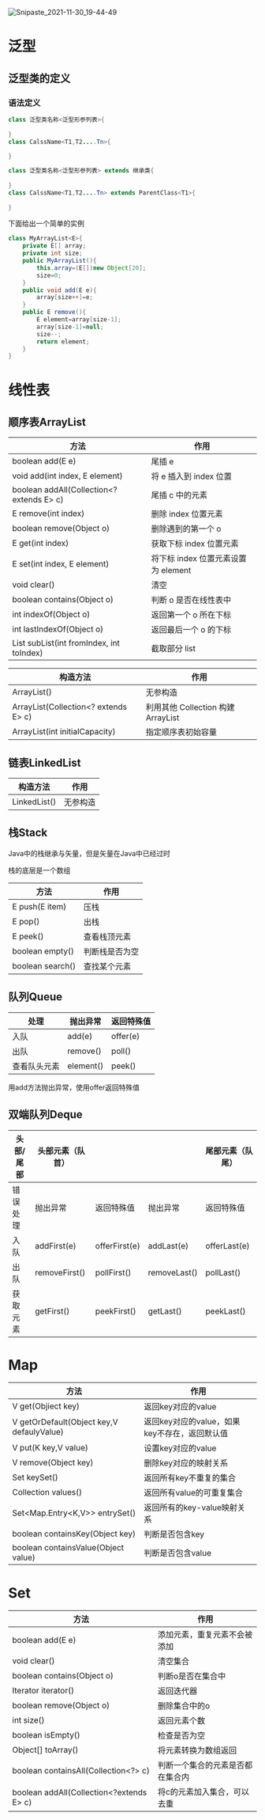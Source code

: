 ![Snipaste_2021-11-30_19-44-49](https://gitee.com/wang-fuming/dawning/raw/master/Snipaste_2021-11-30_19-44-49.png)

# 泛型

## 泛型类的定义

### 语法定义

```java
class 泛型类名称<泛型形参列表>{
    
}
class CalssName<T1,T2....Tn>{
    
}
```

```java
class 泛型类名称<泛型形参列表> extends 继承类{
    
}
class CalssName<T1,T2....Tn> extends ParentClass<T1>{
    
}
```

下面给出一个简单的实例

```java
class MyArrayList<E>{
    private E[] array;
    private int size;
    public MyArrayList(){
        this.array=(E[])new Object[20];
        size=0;
    }
    public void add(E e){
        array[size++]=e;
    }
    public E remove(){
        E element=array[size-1];
        array[size-1]=null;
        size--;
        return element;
    }
}
```



# 线性表

## 顺序表ArrayList

| 方法                                        | 作用                                |
| ------------------------------------------- | ----------------------------------- |
| boolean add(E e)                            | 尾插 e                              |
| void add(int index, E element)              | 将 e 插入到 index 位置              |
| boolean addAll(Collection<? extends E> c)   | 尾插 c 中的元素                     |
| E remove(int index)                         | 删除 index 位置元素                 |
| boolean remove(Object o)                    | 删除遇到的第一个 o                  |
| E get(int index)                            | 获取下标 index 位置元素             |
| E set(int index, E element)                 | 将下标 index 位置元素设置为 element |
| void clear()                                | 清空                                |
| boolean contains(Object o)                  | 判断 o 是否在线性表中               |
| int indexOf(Object o)                       | 返回第一个 o 所在下标               |
| int lastIndexOf(Object o)                   | 返回最后一个 o 的下标               |
| List<E> subList(int fromIndex, int toIndex) | 截取部分 list                       |



| 构造方法                             | 作用                               |
| ------------------------------------ | ---------------------------------- |
| ArrayList()                          | 无参构造                           |
| ArrayList(Collection<? extends E> c) | 利用其他 Collection 构建 ArrayList |
| ArrayList(int initialCapacity)       | 指定顺序表初始容量                 |



## 链表LinkedList

| 构造方法     | 作用     |
| ------------ | -------- |
| LinkedList() | 无参构造 |

## 栈Stack

Java中的栈继承与矢量，但是矢量在Java中已经过时

栈的底层是一个数组

| 方法             | 作用           |
| ---------------- | -------------- |
| E push(E item)   | 压栈           |
| E pop()          | 出栈           |
| E peek()         | 查看栈顶元素   |
| boolean empty()  | 判断栈是否为空 |
| boolean search() | 查找某个元素   |

## 队列Queue

| 处理         | 抛出异常  | 返回特殊值 |
| ------------ | --------- | ---------- |
| 入队         | add(e)    | offer(e)   |
| 出队         | remove()  | poll()     |
| 查看队头元素 | element() | peek()     |

用add方法抛出异常，使用offer返回特殊值

## 双端队列Deque

| 头部/尾部 | 头部元素（队首） |               |              | 尾部元素（队尾） |
| --------- | ---------------- | ------------- | ------------ | ---------------- |
| 错误处理  | 抛出异常         | 返回特殊值    | 抛出异常     | 返回特殊值       |
| 入队      | addFirst(e)      | offerFirst(e) | addLast(e)   | offerLast(e)     |
| 出队      | removeFirst()    | pollFirst()   | removeLast() | pollLast()       |
| 获取元素  | getFirst()       | peekFirst()   | getLast()    | peekLast()       |



# Map

| 方法                                      | 作用                                          |
| ----------------------------------------- | --------------------------------------------- |
| V get(Objiect key)                        | 返回key对应的value                            |
| V getOrDefault(Object key,V defaulyValue) | 返回key对应的value，如果key不存在，返回默认值 |
| V put(K key,V value)                      | 设置key对应的value                            |
| V remove(Object key)                      | 删除key对应的映射关系                         |
| Set<K> keySet()                           | 返回所有key不重复的集合                       |
| Collection<V> values()                    | 返回所有value的可重复集合                     |
| Set<Map.Entry<K,V>> entrySet()            | 返回所有的key-value映射关系                   |
| boolean containsKey(Object key)           | 判断是否包含key                               |
| boolean containsValue(Object value)       | 判断是否包含value                             |

# Set

| 方法                                     | 作用                             |
| ---------------------------------------- | -------------------------------- |
| boolean add(E e)                         | 添加元素，重复元素不会被添加     |
| void clear()                             | 清空集合                         |
| boolean contains(Object o)               | 判断o是否在集合中                |
| Iterator<E> iterator()                   | 返回迭代器                       |
| boolean remove(Object o)                 | 删除集合中的o                    |
| int size()                               | 返回元素个数                     |
| boolean isEmpty()                        | 检查是否为空                     |
| Object[] toArray()                       | 将元素转换为数组返回             |
| boolean containsAll(Collection<?> c)     | 判断一个集合的元素是否都在集合内 |
| boolean addAll(Collection<?extends E> c) | 将c的元素加入集合，可以去重      |

